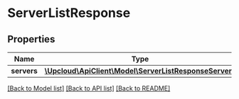 # ServerListResponse

## Properties
Name | Type | Description | Notes
------------ | ------------- | ------------- | -------------
**servers** | [**\Upcloud\ApiClient\Model\ServerListResponseServers**](ServerListResponseServers.md) |  | [optional] 

[[Back to Model list]](../README.md#documentation-for-models) [[Back to API list]](../README.md#documentation-for-api-endpoints) [[Back to README]](../README.md)



